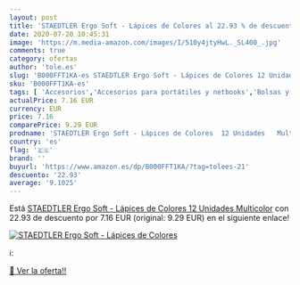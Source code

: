 ```yaml
---
layout: post
title: 'STAEDTLER Ergo Soft - Lápices de Colores al 22.93 % de descuento'
date: 2020-07-20 10:45:31
image: 'https://m.media-amazon.com/images/I/510y4jtyHwL._SL400_.jpg'
comments: true
category: ofertas
author: 'tole.es'
slug: 'B000FFT1KA-es STAEDTLER Ergo Soft - Lápices de Colores 12 Unidades...'
sku: 'B000FFT1KA-es'
tags: [ 'Accesorios','Accesorios para portátiles y netbooks','Bolsas y fundas para portátiles y netbooks','Informática','Mochilas para portátiles y netbooks','lápices', ]
actualPrice: 7.16 EUR
currency: EUR
price: 7.16
comparePrice: 9.29 EUR
prodname: 'STAEDTLER Ergo Soft - Lápices de Colores  12 Unidades   Multicolor'
country: 'es'
flag: '🇪🇸'
brand: ''
buyurl: 'https://www.amazon.es/dp/B000FFT1KA/?tag=tolees-21'
descuento: '22.93'
average: '9.1025'
---
```


Está [STAEDTLER Ergo Soft - Lápices de Colores  12 Unidades   Multicolor](https://www.amazon.es/dp/B000FFT1KA/?tag=tolees-21) con 22.93 de descuento por 7.16 EUR (original: 9.29 EUR) en el siguiente enlace!

[![STAEDTLER Ergo Soft - Lápices de Colores](https://m.media-amazon.com/images/I/510y4jtyHwL._SL400_.jpg)](https://www.amazon.es/dp/B000FFT1KA/?tag=tolees-21)

ℹ️:


[🛒 Ver la oferta!!](https://www.amazon.es/dp/B000FFT1KA/?tag=tolees-21)
